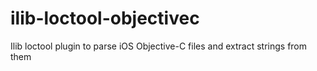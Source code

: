 # ilib-loctool-objectivec
Ilib loctool plugin to parse iOS Objective-C files and extract strings from them
